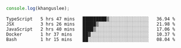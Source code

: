 ```js
console.log(khanguslee);
```

<!--START_SECTION:waka-->
```text
TypeScript   5 hrs 47 mins   █████████▒░░░░░░░░░░░░░░░   36.94 % 
JSX          3 hrs 26 mins   █████▒░░░░░░░░░░░░░░░░░░░   21.98 % 
JavaScript   2 hrs 40 mins   ████▒░░░░░░░░░░░░░░░░░░░░   17.06 % 
Docker       1 hr 37 mins    ██▓░░░░░░░░░░░░░░░░░░░░░░   10.37 % 
Bash         1 hr 15 mins    ██░░░░░░░░░░░░░░░░░░░░░░░   08.04 % 
```
<!--END_SECTION:waka-->

<!--
**khanguslee/khanguslee** is a ✨ _special_ ✨ repository because its `README.md` (this file) appears on your GitHub profile.

Here are some ideas to get you started:

- 🔭 I’m currently working on ...
- 🌱 I’m currently learning ...
- 👯 I’m looking to collaborate on ...
- 🤔 I’m looking for help with ...
- 💬 Ask me about ...
- 📫 How to reach me: ...
- 😄 Pronouns: ...
- ⚡ Fun fact: ...
-->

